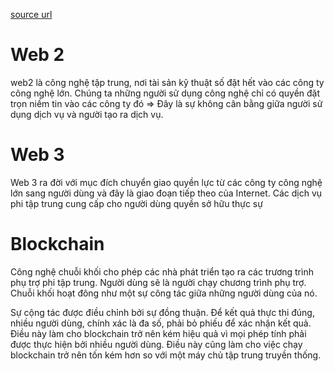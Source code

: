 [source url](https://blog.ton.org/what-is-blockchain)

# Web 2
web2 là công nghệ tập trung, nơi tài sản kỹ thuật số đặt hết vào các công ty công nghệ lớn. Chúng ta những người sử dụng công nghệ chỉ có quyền đặt trọn niềm tin vào các công ty đó => Đây là sự không cân bằng giữa người sử dụng dịch vụ và người tạo ra dịch vụ.

# Web 3
Web 3 ra đời với mục đích chuyển giao quyền lực từ các công ty công nghệ lớn sang người dùng và đây là giao đoạn tiếp theo của Internet. Các dịch vụ phi tập trung cung cấp cho người dùng quyền sở hữu thực sự

# Blockchain
Công nghệ chuỗi khối cho phép các nhà phát triển tạo ra các trương trình phụ trợ phi tập trung. Người dùng sẽ là người chạy chương trình phụ trợ. Chuỗi khối hoạt đông như một sự công tác  giữa những người dùng của nó.

Sự cộng tác được điều chỉnh bởi sự đồng thuận. Để kết quả thực thi đúng, nhiều người dùng, chính xác là đa số, phải bỏ phiếu để xác nhận kết quả. Điều này làm cho blockchain trở nên kém hiệu quả vì mọi phép tính phải được thực hiện bởi nhiều người dùng. Điều này cũng làm cho việc chạy blockchain trở nên tốn kém hơn so với một máy chủ tập trung truyền thống.